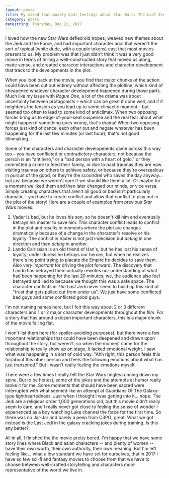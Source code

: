 ```yaml
---
layout: posts
title: My mixed (but mostly bad) feelings about Star Wars: The Last Jedi
category: posts
datestring: Thursday, Dec 21, 2017
---
```

I loved how the new Star Wars defied old tropes, weaved new themes about the Jedi and the Force, and had important character arcs that weren't the sort of typical (white dude, with a couple tokens) cast that most movies present to us. My problem was that I just didn't think it was a very good movie in terms of telling a well-constructed story that moved us along, made sense, and created character interactions and character development that track to the developments in the plot. 

When you look back at the movie, you find that major chunks of the action could have been cut out entirely without affecting the plotline, which kind of cheapened whatever character development happened during those parts. Much like my issue with _Rogue One_, a lot of the drama was about uncertainty between protagonists – which can be great if done well, and if it heightens the tension as you lead up to some climactic moment – but seemed too often to lead to some kind of anticlimax. When two opposing forces bring us to edge-of-your-seat suspense and the real fear about what might happen if something goes wrong, that's drama! When two opposing forces just kind of cancel each other out and negate whatever has been happening for the last few minutes (or last hour), that's not good filmmaking. 

Some of the characters and character developments came across this way too – you have conflicted or contradictory characters, not because the person is an "antihero," or a "bad person with a heart of gold," or they committed a crime to feed their family, or due to past traumas they are now visiting traumas on others to achieve safety, or because they're overzealous in pursuit of the good, or  they're the scoundrel who saves the day anyway... but just because we weren't sure if we should like them a lot. Or maybe for a moment we liked them and then later changed our minds, or vice versa. Simply creating characters that aren't all good or bad isn't particularly dramatic – you have to create conflict and allow that conflict to play out in the plot of the story! Here are a couple of examples from previous _Star Wars_ movies:

1. Vader is bad, but he loves his son, so he doesn't kill him and eventually betrays his master to save him. This character conflict leads to conflict in the plot and results in moments where the plot arc changes dramatically because of a change in the character's resolve or his loyalty. The conflict in Vader is not just indecision but _acting_ in one direction and then _acting_ in another.
2. Lando Calrissian is an old friend of Han's, but he has lost his sense of loyalty; under duress he betrays our heroes, but when he realizes there's no point trying to placate the Empire he decides to save them. Also _very important_ for driving the plot forward. The discovery that Lando has betrayed them actually rewrites our understanding of what had been happening for the last 20 minutes; we, the audience also feel betrayed and lied to because we thought this was a safe space. The character conflicts in _The Last Jedi_ never seem to build up this kind of "trust that gets pulled out from under us". We just have some conflicted bad guys and some conflicted good guys. 

I'm not naming names here, but I felt this way about 2 or 3 different characters and 1 or 2 major character developments throughout the film. For a story that has around a dozen important characters, this is a major chunk of the movie falling flat. 

I won't list them here (for spoiler-avoiding purposes), but there were a few important relationships that could have been deepened and drawn upon throughout the story, but weren't, so when the moment came for the relationship to really show up on stage, it lacked emotional weight. I saw what was happening in a sort of cold way. "Ahh right, this person feels this for/about this other person and feels the following emotions about what has just transpired." But I wasn't really feeling the emotions myself. 

There were a few times I really felt the Star Wars tingles running down my spine. But to be honest, some of the jokes and the attempts at humor really broke it for me. Some moments that should have been sacred were interrupted with what seemed like an attempt at Guardians Of The Galaxy-type lightheartedness. Just when I thought I was getting into it... nope. The Jedi are a religious order 1,000 generations old, but this movie didn't really seem to care, and I really never got close to feeling the sense of wonder I experienced as a boy watching Luke channel the force for the first time. So there was no Jar-Jar and barely a peep from C3PO; great. What we got instead is the Last Jedi in the galaxy cracking jokes during training. Is this any better? 

All in all, I finished the the movie pretty bored. I'm happy that we have some story lines where Black and asian characters -- and plenty of women -- have their own worth, their own authority, their own meaning. But I'm left feeling like... what a low standard we have set for ourselves, that in 2017 I have so few sci-fi and fantasy movies to choose from that we have to choose between well-crafted storytelling and characters more representative of the world we live in.